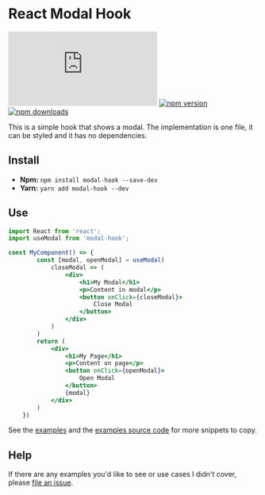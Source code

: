 # React Modal Hook

![gzip size](http://img.badgesize.io/https://unpkg.com/modal-hook/dist/index.js?compression=gzip)
[![npm version](https://img.shields.io/npm/v/redux.svg)](https://www.npmjs.com/package/modal-hook)
[![npm downloads](https://img.shields.io/npm/dm/redux.svg)](https://www.npmjs.com/package/modal-hook)

This is a simple hook that shows a modal. The implementation is one file, it can be styled and it has no dependencies.

## Install

-   **Npm:** `npm install modal-hook --save-dev`
-   **Yarn:** `yarn add modal-hook --dev`

## Use

```jsx
import React from 'react';
import useModal from 'modal-hook';

const MyComponent() => {
        const [modal, openModal] = useModal(
            closeModal => (
                <div>
                    <h1>My Modal</h1>
                    <p>Content in modal</p>
                    <button onClick={closeModal}>
                        Close Modal
                    </button>
                </div>
            )
        )
        return (
            <div> 
                <h1>My Page</h1>
                <p>Content on page</p>
                <button onClick={openModal}>
                    Open Modal
                </button>
                {modal}
            </div>
        )
    })
```

See the [examples](https://benshope.github.io/modal-hook) and the [examples source code](https://github.com/benshope/modal-hook/blob/master/stories.js) for more snippets to copy.

## Help

If there are any examples you'd like to see or use cases I didn't cover, please [file an issue](https://github.com/benshope/modal-hook/issues/new).

